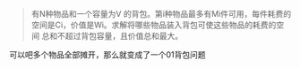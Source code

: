 >有N种物品和一个容量为V 的背包。第i种物品最多有Mi件可用，每件耗费的空间是Ci，价值是Wi。求解将哪些物品装入背包可使这些物品的耗费的空间 总和不超过背包容量，且价值总和最大。

可以吧多个物品全部摊开，那么就变成了一个01背包问题

